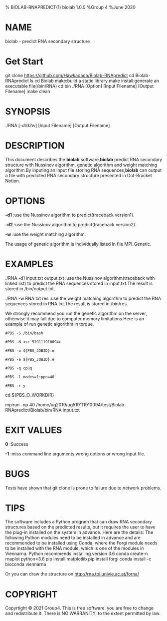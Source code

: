 % BIOLAB-RNAPREDICT(1) biolab 1.0.0
%Group 4
%June 2020

# NAME
biolab - predict RNA secondary structure

# Get Start
git clone https://github.com/Hawkaoaoa/Biolab-RNApredict
cd Biolab-RNApredict
ls
cd Biolab
make:build a static library
make install:generate an executable file(/bin/RNA)
cd bin
./RNA [Option] [Input Filename] [Output Filename]
make clean

# SYNOPSIS
./RNA [*-d1d2w*] [Input Filename] [Output Filename]

# DESCRIPTION
This document describes the **biolab** software.**biolab** predict RNA secondary structure with Nussinov algorithm, genetic algorithm and weight matching algorithm.By inputing an input file storing RNA sequences,**biolab** can output a file with predicted RNA secondary structure presented in Dot-Bracket Notion.

# OPTIONS
**-d1**
:use the Nussinov algorithm to predict(traceback version1).

**-d2**
:use the Nussinov algorithm to predict(traceback version2).

**-w**
:use the weight matching algorithm.

The usage of genetic algorithm  is individually listed in file MPI_Genetic.

# EXAMPLES
./RNA -d1 input.txt output.txt
:use the Nussinov algorithm(traceback with linked list) to predict the RNA sequences stored in input.txt.The result is stored in /bin/output.txt.

./RNA -w RNA.txt res
:use the weight matching algorithm to predict the RNA sequences stored in RNA.txt.The result is stored in /bin/res.

We strongly recommend you run the genetic algorithm on the server, otherwise it may fail due to computer memory limitations.Here is an example of run genetic algorithm in torque.

`#PBS -S /bin/bash`

`#PBS -N <sc_519111910094>`

`#PBS -o ${PBS_JOBID}.o`

`#PBS -e ${PBS_JOBID}.e`

`#PBS -q cpuq`

`#PBS -l nodes=1:ppn=40`

`#PBS -r y`

cd ${PBS_O_WORKDIR}

mpirun -np 40 /home/ug2019/ug519111910094/test/Biolab-RNApredict/Biolab/bin/RNA input.txt



# EXIT VALUES
**0**
:Success

**-1**
:miss command line arguments,wrong options or wrong input file.

# BUGS
Tests have shown that git clone is prone to failure due to network problems. 

# TIPS
The software includes a Python program that can draw RNA secondary structures based on the predicted results, but it requires the user to have the plug-in installed on the system in advance.
Here are the details:
The following Python modules need to be installed in advance and are recommended to be installed using Conda, where the Forgi module needs to be installed with the RNA module, which is one of the modules in Viennarna.
Python recommends installing version 3.6
conda create-n rnaplot python=3.6
pip install matplotlib
pip install forgi
conda install -c bioconda viennarna

Or you can draw the structure on http://rna.tbi.univie.ac.at/forna/

# COPYRIGHT
Copyrtight © 2021 Group4. This is free software: you are free to change and redistribute it. There is NO WARRANITY, to the extent permitted by law.



